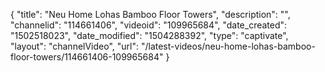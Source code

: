 {
    "title": "Neu Home Lohas Bamboo Floor Towers",
    "description": "",
    "channelid": "114661406",
    "videoid": "109965684",
    "date_created": "1502518023",
    "date_modified": "1504288392",
    "type": "captivate",
    "layout": "channelVideo",
    "url": "\/latest-videos\/neu-home-lohas-bamboo-floor-towers\/114661406-109965684"
}